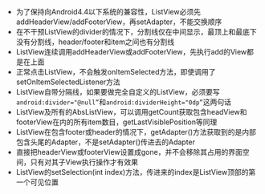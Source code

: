 - 为了保持向Android4.4以下系统的兼容性，ListView必须先addHeaderView/addFooterView，再setAdapter，不能交换顺序
- 在不干预ListView的divider的情况下，分割线仅在中间显示，最顶上和最底下没有分割线，header/footer和item之间也有分割线
- ListView连续调用addHeaderView或addFooterView，先执行add的View都是在上面
- 正常点击ListView，不会触发onItemSelected方法，即使调用了setOnItemSelectedListener方法
- ListView自带分隔线，如果要做完全自定义的ListView，必须要写`android:divider="@null”`和`android:dividerHeight="0dp”`这两句话
- ListView及所有的AbsListView，可以调用getCount获取包含headView和footerView在内的所有item数目，getLastVisiblePosition等同理
- ListView在包含footer或header的情况下，getAdapter()方法获取到的是内部包含头尾的Adapter，不是setAdapter()传进去的Adapter
- 直接把headerView或footerView设置成gone，并不会移除其占用的界面空间，只有对其子View执行操作才有效果
- ListView的setSelection(int index)方法，传进来的index是ListView顶部的第一个可见位置